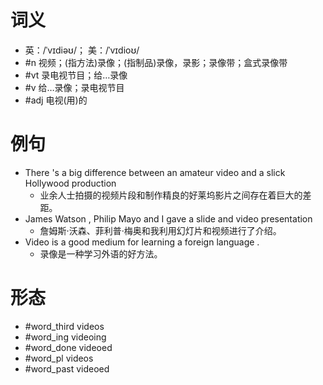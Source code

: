 # 词义
- 英：/ˈvɪdiəʊ/； 美：/ˈvɪdioʊ/
- #n 视频；(指方法)录像；(指制品)录像，录影；录像带；盒式录像带
- #vt 录电视节目；给…录像
- #v 给…录像；录电视节目
- #adj 电视(用)的
# 例句
- There 's a big difference between an amateur video and a slick Hollywood production
	- 业余人士拍摄的视频片段和制作精良的好莱坞影片之间存在着巨大的差距。
- James Watson , Philip Mayo and I gave a slide and video presentation
	- 詹姆斯·沃森、菲利普·梅奥和我利用幻灯片和视频进行了介绍。
- Video is a good medium for learning a foreign language .
	- 录像是一种学习外语的好方法。
# 形态
- #word_third videos
- #word_ing videoing
- #word_done videoed
- #word_pl videos
- #word_past videoed
